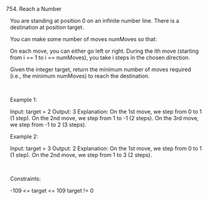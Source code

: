 754. Reach a Number

You are standing at position 0 on an infinite number line. There is a destination at position target.

You can make some number of moves numMoves so that:

On each move, you can either go left or right.
During the ith move (starting from i == 1 to i == numMoves), you take i steps in the chosen direction.

Given the integer target, return the minimum number of moves required (i.e., the minimum numMoves) to reach the destination.

 

Example 1:

Input: target = 2
Output: 3
Explanation:
On the 1st move, we step from 0 to 1 (1 step).
On the 2nd move, we step from 1 to -1 (2 steps).
On the 3rd move, we step from -1 to 2 (3 steps).


Example 2:

Input: target = 3
Output: 2
Explanation:
On the 1st move, we step from 0 to 1 (1 step).
On the 2nd move, we step from 1 to 3 (2 steps).


 

Constraints:

-109 <= target <= 109
target != 0